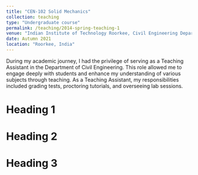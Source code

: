 ```yaml
---
title: "CEN-102 Solid Mechanics"
collection: teaching
type: "Undergraduate course"
permalink: /teaching/2014-spring-teaching-1
venue: "Indian Institute of Technology Roorkee, Civil Engineering Department"
date: Autumn 2021
location: "Roorkee, India"
---
```

During my academic journey, I had the privilege of serving as a Teaching Assistant in the Department of Civil Engineering. This role allowed me to engage deeply with students and enhance my understanding of various subjects through teaching. As a Teaching Assistant, my responsibilities included grading tests, proctoring tutorials, and overseeing lab sessions.

Heading 1
======

Heading 2
======

Heading 3
======
